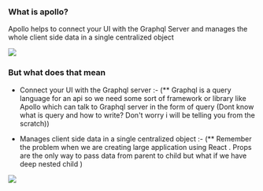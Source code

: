 
### What is apollo?

Apollo helps to connect your UI with the Graphql Server and manages the whole client side data in a single centralized object

![](https://media.licdn.com/dms/image/C4E0BAQE19TrEXW022w/company-logo_200_200/0?e=2159024400&v=beta&t=KSA1haVf2zqXDG5scvlmrXltTNA3MkkLLQpolQrTBTU)

### But what does that mean

- Connect your UI with the Graphql server :-
(** Graphql is a query language for an api so we need some sort of framework or library like Apollo which can talk to Graphql server in the form of query (Dont know what is query and how to write? Don't worry i will be telling you from the scratch))


- Manages client side data in a single centralized object :-
(** Remember the problem when we are creating large application using React . Props are the only way to pass data from parent to child but what if we have deep nested child   )

![](https://imge.to/i/ZqIGf)

